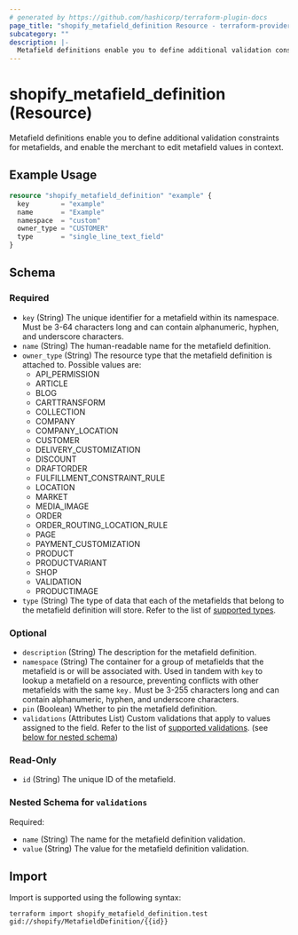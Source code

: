 ```yaml
---
# generated by https://github.com/hashicorp/terraform-plugin-docs
page_title: "shopify_metafield_definition Resource - terraform-provider-shopify"
subcategory: ""
description: |-
  Metafield definitions enable you to define additional validation constraints for metafields, and enable the merchant to edit metafield values in context.
---
```


# shopify_metafield_definition (Resource)

Metafield definitions enable you to define additional validation constraints for metafields, and enable the merchant to edit metafield values in context.

## Example Usage

```terraform
resource "shopify_metafield_definition" "example" {
  key        = "example"
  name       = "Example"
  namespace  = "custom"
  owner_type = "CUSTOMER"
  type       = "single_line_text_field"
}
```

<!-- schema generated by tfplugindocs -->
## Schema

### Required

- `key` (String) The unique identifier for a metafield within its namespace.
Must be 3-64 characters long and can contain alphanumeric, hyphen, and underscore characters.
- `name` (String) The human-readable name for the metafield definition.
- `owner_type` (String) The resource type that the metafield definition is attached to.
Possible values are:
  - API_PERMISSION
  - ARTICLE
  - BLOG
  - CARTTRANSFORM
  - COLLECTION
  - COMPANY
  - COMPANY_LOCATION
  - CUSTOMER
  - DELIVERY_CUSTOMIZATION
  - DISCOUNT
  - DRAFTORDER
  - FULFILLMENT_CONSTRAINT_RULE
  - LOCATION
  - MARKET
  - MEDIA_IMAGE
  - ORDER
  - ORDER_ROUTING_LOCATION_RULE
  - PAGE
  - PAYMENT_CUSTOMIZATION
  - PRODUCT
  - PRODUCTVARIANT
  - SHOP
  - VALIDATION
  - PRODUCTIMAGE
- `type` (String) The type of data that each of the metafields that belong to the metafield definition will store. Refer to the list of [supported types](https://shopify.dev/docs/apps/build/custom-data/metafields/list-of-data-types).

### Optional

- `description` (String) The description for the metafield definition.
- `namespace` (String) The container for a group of metafields that the metafield is or will be associated with. Used in tandem with `key` to lookup a metafield on a resource, preventing conflicts with other metafields with the same `key.`
					Must be 3-255 characters long and can contain alphanumeric, hyphen, and underscore characters.
- `pin` (Boolean) Whether to pin the metafield definition.
- `validations` (Attributes List) Custom validations that apply to values assigned to the field. Refer to the list of [supported validations](https://shopify.dev/docs/apps/build/custom-data/metafields/definitions/list-of-validation-options). (see [below for nested schema](#nestedatt--validations))

### Read-Only

- `id` (String) The unique ID of the metafield.

<a id="nestedatt--validations"></a>
### Nested Schema for `validations`

Required:

- `name` (String) The name for the metafield definition validation.
- `value` (String) The value for the metafield definition validation.

## Import

Import is supported using the following syntax:

```shell
terraform import shopify_metafield_definition.test gid://shopify/MetafieldDefinition/{{id}}
```
